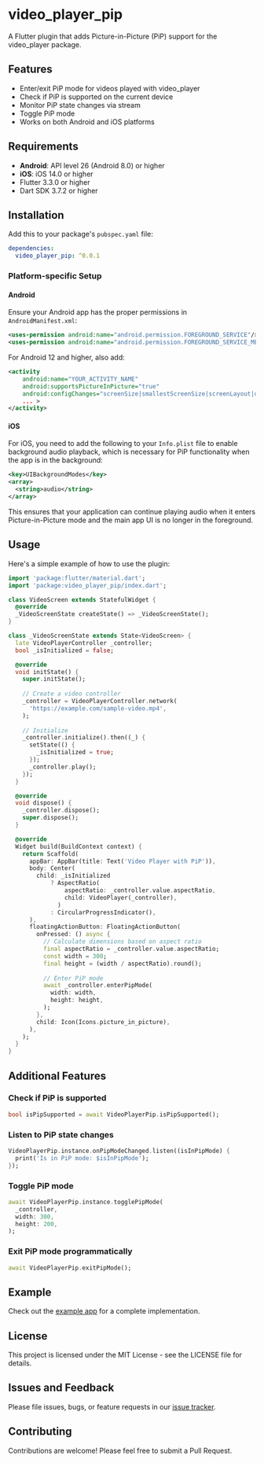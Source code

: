 # video_player_pip

A Flutter plugin that adds Picture-in-Picture (PiP) support for the video_player package.

## Features

- Enter/exit PiP mode for videos played with video_player
- Check if PiP is supported on the current device
- Monitor PiP state changes via stream
- Toggle PiP mode
- Works on both Android and iOS platforms

## Requirements

- **Android**: API level 26 (Android 8.0) or higher
- **iOS**: iOS 14.0 or higher
- Flutter 3.3.0 or higher
- Dart SDK 3.7.2 or higher

## Installation

Add this to your package's `pubspec.yaml` file:

```yaml
dependencies:
  video_player_pip: ^0.0.1
```

### Platform-specific Setup

#### Android

Ensure your Android app has the proper permissions in `AndroidManifest.xml`:

```xml
<uses-permission android:name="android.permission.FOREGROUND_SERVICE"/>
<uses-permission android:name="android.permission.FOREGROUND_SERVICE_MEDIA_PLAYBACK"/>
```

For Android 12 and higher, also add:

```xml
<activity
    android:name="YOUR_ACTIVITY_NAME"
    android:supportsPictureInPicture="true"
    android:configChanges="screenSize|smallestScreenSize|screenLayout|orientation"
    ... >
</activity>
```

#### iOS

For iOS, you need to add the following to your `Info.plist` file to enable background audio playback, which is necessary for PiP functionality when the app is in the background:

```xml
<key>UIBackgroundModes</key>
<array>
  <string>audio</string>
</array>
```

This ensures that your application can continue playing audio when it enters Picture-in-Picture mode and the main app UI is no longer in the foreground.

## Usage

Here's a simple example of how to use the plugin:

```dart
import 'package:flutter/material.dart';
import 'package:video_player_pip/index.dart';

class VideoScreen extends StatefulWidget {
  @override
  _VideoScreenState createState() => _VideoScreenState();
}

class _VideoScreenState extends State<VideoScreen> {
  late VideoPlayerController _controller;
  bool _isInitialized = false;

  @override
  void initState() {
    super.initState();
    
    // Create a video controller
    _controller = VideoPlayerController.network(
      'https://example.com/sample-video.mp4',
    );
    
    // Initialize
    _controller.initialize().then((_) {
      setState(() {
        _isInitialized = true;
      });
      _controller.play();
    });
  }

  @override
  void dispose() {
    _controller.dispose();
    super.dispose();
  }

  @override
  Widget build(BuildContext context) {
    return Scaffold(
      appBar: AppBar(title: Text('Video Player with PiP')),
      body: Center(
        child: _isInitialized
            ? AspectRatio(
                aspectRatio: _controller.value.aspectRatio,
                child: VideoPlayer(_controller),
              )
            : CircularProgressIndicator(),
      ),
      floatingActionButton: FloatingActionButton(
        onPressed: () async {
          // Calculate dimensions based on aspect ratio
          final aspectRatio = _controller.value.aspectRatio;
          const width = 300;
          final height = (width / aspectRatio).round();
          
          // Enter PiP mode
          await _controller.enterPipMode(
            width: width,
            height: height,
          );
        },
        child: Icon(Icons.picture_in_picture),
      ),
    );
  }
}
```

## Additional Features

### Check if PiP is supported

```dart
bool isPipSupported = await VideoPlayerPip.isPipSupported();
```

### Listen to PiP state changes

```dart
VideoPlayerPip.instance.onPipModeChanged.listen((isInPipMode) {
  print('Is in PiP mode: $isInPipMode');
});
```

### Toggle PiP mode

```dart
await VideoPlayerPip.instance.togglePipMode(
  _controller, 
  width: 300, 
  height: 200, 
);
```

### Exit PiP mode programmatically

```dart
await VideoPlayerPip.exitPipMode();
```

## Example

Check out the [example app](example/) for a complete implementation.

## License

This project is licensed under the MIT License - see the LICENSE file for details.

## Issues and Feedback

Please file issues, bugs, or feature requests in our [issue tracker](https://github.com/AkmaljonAbdirakhimov/video_player_pip/issues).

## Contributing

Contributions are welcome! Please feel free to submit a Pull Request.
